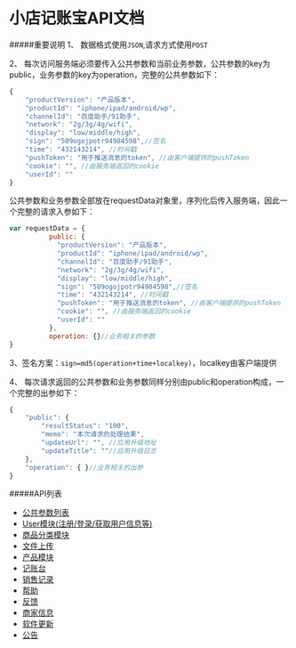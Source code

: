 小店记账宝API文档
========
#####重要说明
1、 数据格式使用`JSON`,请求方式使用`POST`

2、 每次访问服务端必须要传入公共参数和当前业务参数，公共参数的key为public，业务参数的key为operation，完整的公共参数如下：
```javascript
{
    "productVersion": "产品版本", 
    "productId": "iphone/ipad/android/wp", 
    "channelId": "百度助手/91助手", 
    "network": "2g/3g/4g/wifi", 
    "display": "low/middle/high", 
    "sign": "509ogojpotr94984598",//签名
    "time": "432143214", //时间戳
    "pushToken": "用于推送消息的token", //由客户端提供的pushToken
    "cookie": "", //由服务端返回的cookie
    "userId": ""
}
```
公共参数和业务参数全部放在requestData对象里，序列化后传入服务端，因此一个完整的请求入参如下：
```javascript
var requestData = {
          public: {
            "productVersion": "产品版本", 
            "productId": "iphone/ipad/android/wp", 
            "channelId": "百度助手/91助手", 
            "network": "2g/3g/4g/wifi", 
            "display": "low/middle/high", 
            "sign": "509ogojpotr94984598",//签名
            "time": "432143214", //时间戳
            "pushToken": "用于推送消息的token", //由客户端提供的pushToken
            "cookie": "", //由服务端返回的cookie
            "userId": ""
          },
          operation: {}//业务相关的参数
}
```

3、签名方案：`sign=md5(operation+time+localkey)`，localkey由客户端提供

4、 每次请求返回的公共参数和业务参数同样分别由public和operation构成，一个完整的出参如下：
```javascript
{
    "public": {
        "resultStatus": "100", 
        "memo": "本次请求的处理结果", 
        "updateUrl": "", //应用升级地址
        "updateTitle": ""//应用升级日志
    }, 
    "operation": { }//业务相关的出参
}
```

#####API列表
* [公共参数列表](Public.md)
* [User模块(注册/登录/获取用户信息等)](User.md)
* [商品分类模块](Type.md)
* [文件上传](Upload.md)
* [产品模块](Products.md)
* [记账台](Cashier.md)
* [销售记录](SalesReport.md)
* [帮助](Help.md)
* [反馈](Feedback.md)
* [商家信息](StoreSettings.md)
* [软件更新](SoftwareVersion.md)
* [公告](Notice.md)